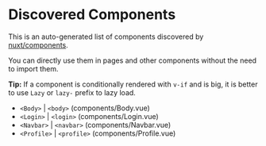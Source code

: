 # Discovered Components

This is an auto-generated list of components discovered by [nuxt/components](https://github.com/nuxt/components).

You can directly use them in pages and other components without the need to import them.

**Tip:** If a component is conditionally rendered with `v-if` and is big, it is better to use `Lazy` or `lazy-` prefix to lazy load.

- `<Body>` | `<body>` (components/Body.vue)
- `<Login>` | `<login>` (components/Login.vue)
- `<Navbar>` | `<navbar>` (components/Navbar.vue)
- `<Profile>` | `<profile>` (components/Profile.vue)
